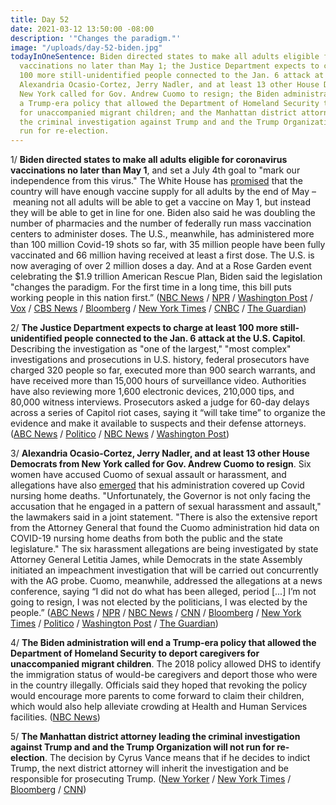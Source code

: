 ```yaml
---
title: Day 52
date: 2021-03-12 13:50:00 -08:00
description: '"Changes the paradigm."'
image: "/uploads/day-52-biden.jpg"
todayInOneSentence: Biden directed states to make all adults eligible for coronavirus
  vaccinations no later than May 1; the Justice Department expects to charge at least
  100 more still-unidentified people connected to the Jan. 6 attack at the U.S. Capitol;
  Alexandria Ocasio-Cortez, Jerry Nadler, and at least 13 other House Democrats from
  New York called for Gov. Andrew Cuomo to resign; the Biden administration will end
  a Trump-era policy that allowed the Department of Homeland Security to deport caregivers
  for unaccompanied migrant children; and the Manhattan district attorney leading
  the criminal investigation against Trump and and the Trump Organization will not
  run for re-election.
---
```


1/ **Biden directed states to make all adults eligible for coronavirus vaccinations no later than May 1**, and set a July 4th goal to "mark our independence from this virus." The White House has [promised](https://whatthefuckjusthappenedtoday.com/2021/03/02/day-42/#1-biden-said-the-u-s-expects-to-have) that the country will have enough vaccine supply for all adults by the end of May – meaning not all adults will be able to get a vaccine on May 1, but instead they will be able to get in line for one. Biden also said he was doubling the number of pharmacies and the number of federally run mass vaccination centers to administer doses. The U.S., meanwhile, has administered more than 100 million Covid-19 shots so far, with 35 million people have been fully vaccinated and 66 million having received at least a first dose. The U.S. is now averaging of over 2 million doses a day. And at a Rose Garden event celebrating the $1.9 trillion American Rescue Plan, Biden said the legislation "changes the paradigm. For the first time in a long time, this bill puts working people in this nation first.” ([NBC News](https://www.nbcnews.com/politics/white-house/biden-use-covid-shutdown-anniversary-speech-preview-post-pandemic-future-n1260706) / [NPR](https://www.npr.org/sections/coronavirus-live-updates/2021/03/11/975420676/biden-to-address-the-nation-marking-1-year-of-coronavirus-pandemic) / [Washington Post](https://www.washingtonpost.com/politics/biden-address-vaccine/2021/03/11/2cde7132-8278-11eb-9ca6-54e187ee4939_story.html) / [Vox](https://www.vox.com/2021/3/11/22326478/biden-speech-covid-19-vaccine-may-adults) / [CBS News](https://www.cbsnews.com/news/covid-vaccine-100-million-shots-americans/) / [Bloomberg](https://www.bloomberg.com/news/articles/2021-03-12/u-s-hits-100-million-dose-mark-three-months-into-vaccine-push?sref=MIBMEEoj) / [New York Times](https://www.nytimes.com/2021/03/12/us/biden-stimulus.html) / [CNBC](https://www.cnbc.com/2021/03/11/covid-vaccine-biden-will-direct-states-to-make-all-adults-eligible-by-may-1.html) / [The Guardian](https://www.theguardian.com/world/2021/mar/11/joe-biden-covid-vaccine-us-adults-1-may))

2/ **The Justice Department expects to charge at least 100 more still-unidentified people connected to the Jan. 6 attack at the U.S. Capitol**. Describing the investigation as "one of the largest," "most complex" investigations and prosecutions in U.S. history, federal prosecutors have charged 320 people so far, executed more than 900 search warrants, and have received more than 15,000 hours of surveillance video. Authorities have also reviewing more 1,600 electronic devices, 210,000 tips, and 80,000 witness interviews. Prosecutors asked a judge for 60-day delays across a series of Capitol riot cases, saying it “will take time” to organize the evidence and make it available to suspects and their defense attorneys. ([ABC News](https://abcnews.go.com/Politics/doj-100-charged-capitol-attack-investigation/story?id=76413025) / [Politico](https://www.politico.com/news/2021/03/12/prosecutors-capitol-riot-investigation-475505) / [NBC News](https://www.nbcnews.com/politics/congress/massive-investigation-doj-seeks-more-time-prepare-capitol-riot-cases-n1260942) / [Washington Post](https://www.washingtonpost.com/national-security/oattkeepers-capitol-riots-conspiracy/2021/03/11/03c26114-8291-11eb-9ca6-54e187ee4939_story.html))

3/ **Alexandria Ocasio-Cortez, Jerry Nadler, and at least 13 other House Democrats from New York called for Gov. Andrew Cuomo to resign**. Six women have accused Cuomo of sexual assault or harassment, and allegations have also [emerged](https://whatthefuckjusthappenedtoday.com/2021/03/05/day-45/#4-new-york-gov-andrew-cuomo%E2%80%99s-senior) that his administration covered up Covid nursing home deaths. "Unfortunately, the Governor is not only facing the accusation that he engaged in a pattern of sexual harassment and assault,"  the lawmakers said in a joint statement. "There is also the extensive report from the Attorney General that found the Cuomo administration hid data on COVID-19 nursing home deaths from both the public and the state legislature." The six harassment allegations are being investigated by state Attorney General Letitia James, while Democrats in the state Assembly initiated an impeachment investigation that will be carried out concurrently with the AG probe. Cuomo, meanwhile, addressed the allegations at a news conference, saying “I did not do what has been alleged, period \[...\] I’m not going to resign, I was not elected by the politicians, I was elected by the people.”  ([ABC News](https://abcnews.go.com/Politics/aoc-nadler-ny-leaders-call-cuomo-resignation-wake/story?id=76415698) / [NPR](https://www.npr.org/2021/03/11/976064389/cuomo-aide-says-governor-groped-her-in-executive-mansion) / [NBC News](https://www.nbcnews.com/politics/politics-news/several-house-democrats-including-ocasio-cortez-jerry-nadler-call-cuomo-n1260915) / [CNN](https://www.cnn.com/2021/03/12/politics/new-york-congress-cuomo-resignation/index.html) / [Bloomberg](https://www.bloomberg.com/news/articles/2021-03-12/cuomo-defies-calls-to-resign-refutes-sex-harassment-claims?srnd=premium&sref=MIBMEEoj) / [New York Times](https://www.nytimes.com/2021/03/12/nyregion/cuomo-resign-congress.html) / [Politico](https://www.politico.com/news/2021/03/12/cuomo-ny-congress-democrats-resignations-475522) / [Washington Post](https://www.washingtonpost.com/politics/cuomo-sexual-harassment-investigations/2021/03/11/a3eb4038-80e9-11eb-ac37-4383f7709abe_story.html) / [The Guardian](https://www.theguardian.com/us-news/2021/mar/12/andrew-cuomo-resign-new-york-democrats-aoc-nadler))

4/ **The Biden administration will end a Trump-era policy that allowed the Department of Homeland Security to deport caregivers for unaccompanied migrant children**. The 2018 policy allowed DHS to identify the immigration status of would-be caregivers and deport those who were in the country illegally. Officials said they hoped that revoking the policy would encourage more parents to come forward to claim their children, which would also help alleviate crowding at Health and Human Services facilities. ([NBC News](https://www.nbcnews.com/politics/immigration/biden-admin-end-trump-policy-let-dhs-deport-caregivers-migrant-n1260920))

5/ **The Manhattan district attorney leading the criminal investigation against Trump and and the Trump Organization will not run for re-election**. The decision by Cyrus Vance means that if he decides to indict Trump, the next district attorney will inherit the investigation and be responsible for prosecuting Trump. ([New Yorker](https://www.newyorker.com/magazine/2021/03/22/can-cyrus-vance-jr-nail-trump) / [New York Times](https://www.nytimes.com/2021/03/12/nyregion/cyrus-vance-district-attorney-manhattan.html) / [Bloomberg](https://www.bloomberg.com/news/articles/2021-03-12/manhattan-prosecutor-investigating-trump-won-t-seek-re-election?sref=MIBMEEoj) / [CNN](https://www.cnn.com/2021/03/12/politics/cyrus-vance-not-running/))
